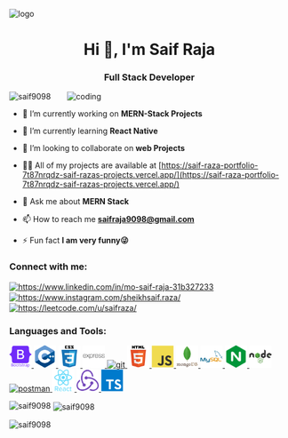 ![logo](https://github.com/saif9098/saif9098/blob/main/Dark%20and%20Dynamic%20Etched%20Textured%20Background%20Coming%20Soon%20Banner_20250204_125814_0000.png)
<h1 align="center">Hi 👋, I'm Saif Raja</h1>
<h3 align="center">Full Stack Developer</h3>
<img align="right" alt="coding" width="400" src="https://i.pinimg.com/originals/81/17/8b/81178b47a8598f0c81c4799f2cdd4057.gif">
<p align="left"> <img src="https://komarev.com/ghpvc/?username=saif9098&label=Profile%20views&color=0e75b6&style=flat" alt="saif9098" /> </p>

- 🔭 I’m currently working on **MERN-Stack Projects**

- 🌱 I’m currently learning **React Native**

- 👯 I’m looking to collaborate on **web Projects**

- 👨‍💻 All of my projects are available at [https://saif-raza-portfolio-7t87nrqdz-saif-razas-projects.vercel.app/](https://saif-raza-portfolio-7t87nrqdz-saif-razas-projects.vercel.app/)

- 💬 Ask me about **MERN Stack**

- 📫 How to reach me **saifraja9098@gmail.com**

- ⚡ Fun fact **I am very funny😜**

<h3 align="left">Connect with me:</h3>
<p align="left">
<a href="https://linkedin.com/in/https://www.linkedin.com/in/mo-saif-raja-31b327233" target="blank"><img align="center" src="https://raw.githubusercontent.com/rahuldkjain/github-profile-readme-generator/master/src/images/icons/Social/linked-in-alt.svg" alt="https://www.linkedin.com/in/mo-saif-raja-31b327233" height="30" width="40" /></a>
<a href="https://instagram.com/https://www.instagram.com/sheikhsaif.raza/" target="blank"><img align="center" src="https://raw.githubusercontent.com/rahuldkjain/github-profile-readme-generator/master/src/images/icons/Social/instagram.svg" alt="https://www.instagram.com/sheikhsaif.raza/" height="30" width="40" /></a>
<a href="https://www.leetcode.com/https://leetcode.com/u/saifraza/" target="blank"><img align="center" src="https://raw.githubusercontent.com/rahuldkjain/github-profile-readme-generator/master/src/images/icons/Social/leet-code.svg" alt="https://leetcode.com/u/saifraza/" height="30" width="40" /></a>
</p>

<h3 align="left">Languages and Tools:</h3>
<p align="left"> <a href="https://getbootstrap.com" target="_blank" rel="noreferrer"> <img src="https://raw.githubusercontent.com/devicons/devicon/master/icons/bootstrap/bootstrap-plain-wordmark.svg" alt="bootstrap" width="40" height="40"/> </a> <a href="https://www.w3schools.com/cpp/" target="_blank" rel="noreferrer"> <img src="https://raw.githubusercontent.com/devicons/devicon/master/icons/cplusplus/cplusplus-original.svg" alt="cplusplus" width="40" height="40"/> </a> <a href="https://www.w3schools.com/css/" target="_blank" rel="noreferrer"> <img src="https://raw.githubusercontent.com/devicons/devicon/master/icons/css3/css3-original-wordmark.svg" alt="css3" width="40" height="40"/> </a> <a href="https://expressjs.com" target="_blank" rel="noreferrer"> <img src="https://raw.githubusercontent.com/devicons/devicon/master/icons/express/express-original-wordmark.svg" alt="express" width="40" height="40"/> </a> <a href="https://git-scm.com/" target="_blank" rel="noreferrer"> <img src="https://www.vectorlogo.zone/logos/git-scm/git-scm-icon.svg" alt="git" width="40" height="40"/> </a> <a href="https://www.w3.org/html/" target="_blank" rel="noreferrer"> <img src="https://raw.githubusercontent.com/devicons/devicon/master/icons/html5/html5-original-wordmark.svg" alt="html5" width="40" height="40"/> </a> <a href="https://developer.mozilla.org/en-US/docs/Web/JavaScript" target="_blank" rel="noreferrer"> <img src="https://raw.githubusercontent.com/devicons/devicon/master/icons/javascript/javascript-original.svg" alt="javascript" width="40" height="40"/> </a> <a href="https://www.mongodb.com/" target="_blank" rel="noreferrer"> <img src="https://raw.githubusercontent.com/devicons/devicon/master/icons/mongodb/mongodb-original-wordmark.svg" alt="mongodb" width="40" height="40"/> </a> <a href="https://www.mysql.com/" target="_blank" rel="noreferrer"> <img src="https://raw.githubusercontent.com/devicons/devicon/master/icons/mysql/mysql-original-wordmark.svg" alt="mysql" width="40" height="40"/> </a> <a href="https://www.nginx.com" target="_blank" rel="noreferrer"> <img src="https://raw.githubusercontent.com/devicons/devicon/master/icons/nginx/nginx-original.svg" alt="nginx" width="40" height="40"/> </a> <a href="https://nodejs.org" target="_blank" rel="noreferrer"> <img src="https://raw.githubusercontent.com/devicons/devicon/master/icons/nodejs/nodejs-original-wordmark.svg" alt="nodejs" width="40" height="40"/> </a> <a href="https://postman.com" target="_blank" rel="noreferrer"> <img src="https://www.vectorlogo.zone/logos/getpostman/getpostman-icon.svg" alt="postman" width="40" height="40"/> </a> <a href="https://reactjs.org/" target="_blank" rel="noreferrer"> <img src="https://raw.githubusercontent.com/devicons/devicon/master/icons/react/react-original-wordmark.svg" alt="react" width="40" height="40"/> </a> <a href="https://redux.js.org" target="_blank" rel="noreferrer"> <img src="https://raw.githubusercontent.com/devicons/devicon/master/icons/redux/redux-original.svg" alt="redux" width="40" height="40"/> </a> <a href="https://www.typescriptlang.org/" target="_blank" rel="noreferrer"> <img src="https://raw.githubusercontent.com/devicons/devicon/master/icons/typescript/typescript-original.svg" alt="typescript" width="40" height="40"/> </a> </p>

<p><img align="left" src="https://github-readme-stats.vercel.app/api/top-langs?username=saif9098&show_icons=true&locale=en&layout=compact" alt="saif9098" /></p>

<p>&nbsp;<img align="center" src="https://github-readme-stats.vercel.app/api?username=saif9098&show_icons=true&locale=en" alt="saif9098" /></p>

<p><img align="center" src="https://github-readme-streak-stats.herokuapp.com/?user=saif9098&" alt="saif9098" /></p>
